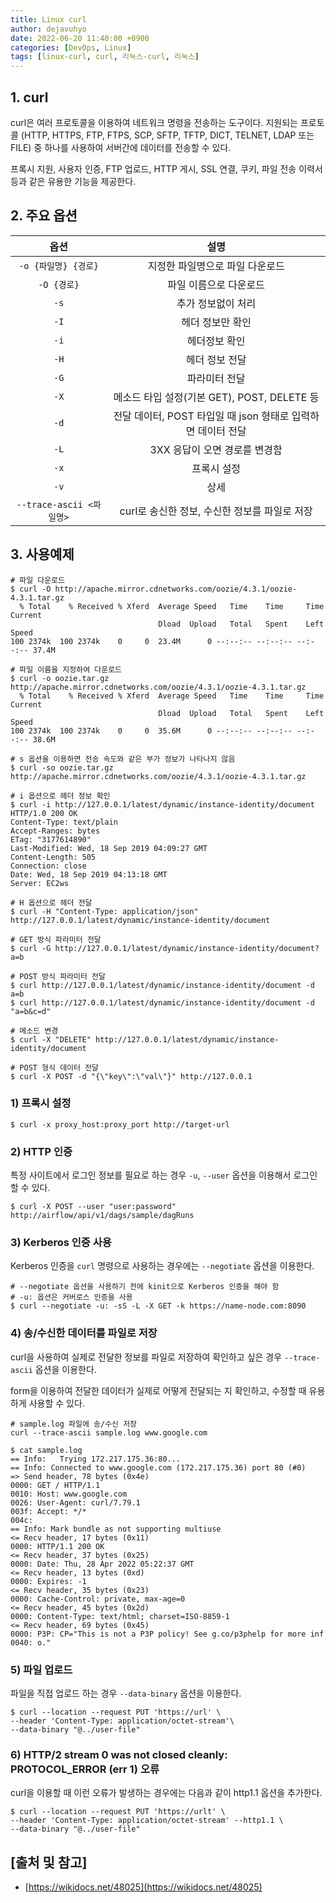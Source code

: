 ```yaml
---
title: Linux curl
author: dejavuhyo
date: 2022-06-20 11:40:00 +0900
categories: [DevOps, Linux]
tags: [linux-curl, curl, 리눅스-curl, 리눅스]
---
```


## 1. curl
curl은 여러 프로토콜을 이용하여 네트워크 명령을 전송하는 도구이다. 지원되는 프로토콜 (HTTP, HTTPS, FTP, FTPS, SCP, SFTP, TFTP, DICT, TELNET, LDAP 또는 FILE) 중 하나를 사용하여 서버간에 데이터를 전송할 수 있다.

프록시 지원, 사용자 인증, FTP 업로드, HTTP 게시, SSL 연결, 쿠키, 파일 전송 이력서 등과 같은 유용한 기능을 제공한다.

## 2. 주요 옵션

| 옵션 | 설명 |
|:-----:|:-----:|
| `-o {파일명} {경로}` | 지정한 파일명으로 파일 다운로드 |
| `-O {경로}` | 파일 이름으로 다운로드 |
| `-s` | 추가 정보없이 처리 |
| `-I` | 헤더 정보만 확인 |
| `-i` | 헤더정보 확인 |
| `-H` | 헤더 정보 전달 |
| `-G` | 파라미터 전달 |
| `-X` | 메소드 타입 설정(기본 GET), POST, DELETE 등 |
| `-d` | 전달 데이터, POST 타입일 때 json 형태로 입력하면 데이터 전달 |
| `-L` | 3XX 응답이 오면 경로를 변경함 |
| `-x` | 프록시 설정 |
| `-v` | 상세 |
| `--trace-ascii <파일명>` | curl로 송신한 정보, 수신한 정보를 파일로 저장 |

## 3. 사용예제

```shell
# 파일 다운로드
$ curl -O http://apache.mirror.cdnetworks.com/oozie/4.3.1/oozie-4.3.1.tar.gz
  % Total    % Received % Xferd  Average Speed   Time    Time     Time  Current
                                 Dload  Upload   Total   Spent    Left  Speed
100 2374k  100 2374k    0     0  23.4M      0 --:--:-- --:--:-- --:--:-- 37.4M

# 파일 이름을 지정하여 다운로드
$ curl -o oozie.tar.gz http://apache.mirror.cdnetworks.com/oozie/4.3.1/oozie-4.3.1.tar.gz
  % Total    % Received % Xferd  Average Speed   Time    Time     Time  Current
                                 Dload  Upload   Total   Spent    Left  Speed
100 2374k  100 2374k    0     0  35.6M      0 --:--:-- --:--:-- --:--:-- 38.6M

# s 옵션을 이용하면 전송 속도와 같은 부가 정보가 나타나지 않음
$ curl -so oozie.tar.gz http://apache.mirror.cdnetworks.com/oozie/4.3.1/oozie-4.3.1.tar.gz

# i 옵션으로 헤더 정보 확인
$ curl -i http://127.0.0.1/latest/dynamic/instance-identity/document
HTTP/1.0 200 OK
Content-Type: text/plain
Accept-Ranges: bytes
ETag: "3177614890"
Last-Modified: Wed, 18 Sep 2019 04:09:27 GMT
Content-Length: 505
Connection: close
Date: Wed, 18 Sep 2019 04:13:18 GMT
Server: EC2ws

# H 옵션으로 헤더 전달
$ curl -H "Content-Type: application/json" http://127.0.0.1/latest/dynamic/instance-identity/document

# GET 방식 파라미터 전달
$ curl -G http://127.0.0.1/latest/dynamic/instance-identity/document?a=b

# POST 방식 파라미터 전달
$ curl http://127.0.0.1/latest/dynamic/instance-identity/document -d a=b
$ curl http://127.0.0.1/latest/dynamic/instance-identity/document -d "a=b&c=d"

# 메소드 변경
$ curl -X "DELETE" http://127.0.0.1/latest/dynamic/instance-identity/document

# POST 형식 데이터 전달
$ curl -X POST -d "{\"key\":\"val\"}" http://127.0.0.1
```

### 1) 프록시 설정

```shell
$ curl -x proxy_host:proxy_port http://target-url
```

### 2) HTTP 인증
특정 사이트에서 로그인 정보를 필요로 하는 경우 `-u`, `--user` 옵션을 이용해서 로그인 할 수 있다.

```shell
$ curl -X POST --user "user:password" http://airflow/api/v1/dags/sample/dagRuns
```

### 3) Kerberos 인증 사용
Kerberos 인증을 `curl` 명령으로 사용하는 경우에는 `--negotiate` 옵션을 이용한다.

```shell
# --negotiate 옵션을 사용하기 전에 kinit으로 Kerberos 인증을 해야 함
# -u: 옵션은 커버로스 인증을 사용
$ curl --negotiate -u: -sS -L -X GET -k https://name-node.com:8090
```

### 4) 송/수신한 데이터를 파일로 저장
curl을 사용하여 실제로 전달한 정보를 파일로 저장하여 확인하고 싶은 경우 `--trace-ascii` 옵션을 이용한다.

form을 이용하여 전달한 데이터가 실제로 어떻게 전달되는 지 확인하고, 수정할 때 유용하게 사용할 수 있다.

```shell
# sample.log 파일에 송/수신 저장
curl --trace-ascii sample.log www.google.com

$ cat sample.log
== Info:   Trying 172.217.175.36:80...
== Info: Connected to www.google.com (172.217.175.36) port 80 (#0)
=> Send header, 78 bytes (0x4e)
0000: GET / HTTP/1.1
0010: Host: www.google.com
0026: User-Agent: curl/7.79.1
003f: Accept: */*
004c:
== Info: Mark bundle as not supporting multiuse
<= Recv header, 17 bytes (0x11)
0000: HTTP/1.1 200 OK
<= Recv header, 37 bytes (0x25)
0000: Date: Thu, 28 Apr 2022 05:22:37 GMT
<= Recv header, 13 bytes (0xd)
0000: Expires: -1
<= Recv header, 35 bytes (0x23)
0000: Cache-Control: private, max-age=0
<= Recv header, 45 bytes (0x2d)
0000: Content-Type: text/html; charset=ISO-8859-1
<= Recv header, 69 bytes (0x45)
0000: P3P: CP="This is not a P3P policy! See g.co/p3phelp for more inf
0040: o."
```

### 5) 파일 업로드
파일을 직접 업로드 하는 경우 `--data-binary` 옵션을 이용한다.

```shell
$ curl --location --request PUT 'https://url' \
--header 'Content-Type: application/octet-stream'\
--data-binary "@../user-file"
```

### 6) HTTP/2 stream 0 was not closed cleanly: PROTOCOL_ERROR (err 1) 오류
curl을 이용할 때 이런 오류가 발생하는 경우에는 다음과 같이 http1.1 옵션을 추가한다.

```shell
$ curl --location --request PUT 'https://urlt' \
--header 'Content-Type: application/octet-stream' --http1.1 \
--data-binary "@../user-file"
```

## [출처 및 참고]
* [https://wikidocs.net/48025](https://wikidocs.net/48025)
